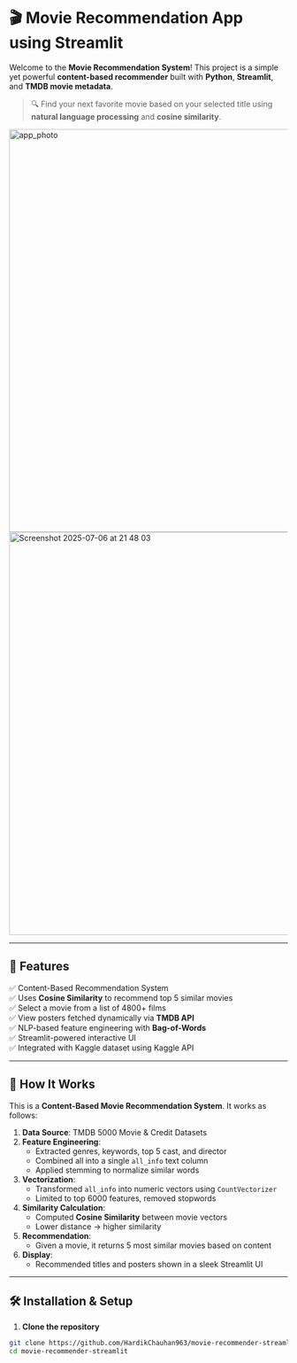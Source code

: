# 🎬 Movie Recommendation App using Streamlit

Welcome to the **Movie Recommendation System**! This project is a simple yet powerful **content-based recommender** built with **Python**, **Streamlit**, and **TMDB movie metadata**.

> 🔍 Find your next favorite movie based on your selected title using **natural language processing** and **cosine similarity**.
<img width="728" alt= "app_photo" src = "https://github.com/user-attachments/assets/9979721b-2a61-428b-8e67-f8e5e74242fa" />
<img width="728" alt="Screenshot 2025-07-06 at 21 48 03" src="https://github.com/user-attachments/assets/f1d5fa9c-5f98-4c6f-b278-2cf513675042" />



---

## 🚀 Features

✅ Content-Based Recommendation System  
✅ Uses **Cosine Similarity** to recommend top 5 similar movies  
✅ Select a movie from a list of 4800+ films  
✅ View posters fetched dynamically via **TMDB API**  
✅ NLP-based feature engineering with **Bag-of-Words**  
✅ Streamlit-powered interactive UI  
✅ Integrated with Kaggle dataset using Kaggle API

---

## 🧠 How It Works

This is a **Content-Based Movie Recommendation System**. It works as follows:

1. **Data Source**: TMDB 5000 Movie & Credit Datasets
2. **Feature Engineering**:
    - Extracted genres, keywords, top 5 cast, and director
    - Combined all into a single `all_info` text column
    - Applied stemming to normalize similar words
3. **Vectorization**:
    - Transformed `all_info` into numeric vectors using `CountVectorizer`
    - Limited to top 6000 features, removed stopwords
4. **Similarity Calculation**:
    - Computed **Cosine Similarity** between movie vectors
    - Lower distance → higher similarity
5. **Recommendation**:
    - Given a movie, it returns 5 most similar movies based on content
6. **Display**:
    - Recommended titles and posters shown in a sleek Streamlit UI

---

## 🛠️ Installation & Setup

1. **Clone the repository**

```bash
git clone https://github.com/HardikChauhan963/movie-recommender-streamlit.git
cd movie-recommender-streamlit
